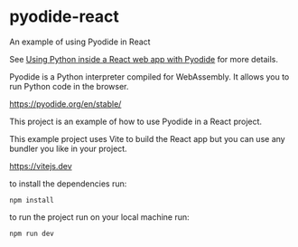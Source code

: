 # pyodide-react
An example of using Pyodide in React

See [Using Python inside a React web app with Pyodide](https://adamemery.dev/articles/pyodide-react) for more details.
 
Pyodide is a Python interpreter compiled for WebAssembly. It allows you to run Python code in the browser. 

https://pyodide.org/en/stable/

This project is an example of how to use Pyodide in a React project.

This example project uses Vite to build the React app but you can use any bundler you like in your project. 

https://vitejs.dev

to install the dependencies run:

```
npm install
```

to run the project run on your local machine run:

```
npm run dev
```






